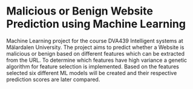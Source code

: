 # Malicious or Benign Website Prediction using Machine Learning
Machine Learning project for the course DVA439 Intelligent systems at Mälardalen University. The project aims to predict whether a Website is malicious or benign based on different features which can be extracted from the URL. To determine which features have high variance a genetic algorithm for feature selection is implemented. Based on the features selected six different ML models will be created and their respective prediction scores are later compared.  
